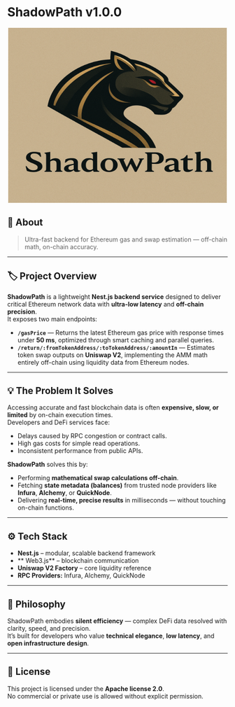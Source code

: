 # ShadowPath v1.0.0

<div style="max-width: 600px; margin: 0 auto;">
 <p align="center"> 
 <img src="shadowpathlogo.png" width="500" height="400" alt="Image">
</p>
</div>
</div>

## 🧭 About
> Ultra-fast backend for Ethereum gas and swap estimation — off-chain math, on-chain accuracy.

---

## 🏷️ Project Overview

**ShadowPath** is a lightweight **Nest.js backend service** designed to deliver critical Ethereum network data with **ultra-low latency** and **off-chain precision**.  
It exposes two main endpoints:

- **`/gasPrice`** — Returns the latest Ethereum gas price with response times under **50 ms**, optimized through smart caching and parallel queries.  
- **`/return/:fromTokenAddress/:toTokenAddress/:amountIn`** — Estimates token swap outputs on **Uniswap V2**, implementing the AMM math entirely off-chain using liquidity data from Ethereum nodes.

---

## 💡 The Problem It Solves

Accessing accurate and fast blockchain data is often **expensive, slow, or limited** by on-chain execution times.  
Developers and DeFi services face:

- Delays caused by RPC congestion or contract calls.  
- High gas costs for simple read operations.  
- Inconsistent performance from public APIs.  

**ShadowPath** solves this by:

- Performing **mathematical swap calculations off-chain**.  
- Fetching **state metadata (balances)** from trusted node providers like **Infura**, **Alchemy**, or **QuickNode**.  
- Delivering **real-time, precise results** in milliseconds — without touching on-chain functions.

---

## ⚙️ Tech Stack

- **Nest.js** – modular, scalable backend framework  
- ** Web3.js** – blockchain communication  
- **Uniswap V2 Factory** – core liquidity reference  
- **RPC Providers:** Infura, Alchemy, QuickNode  

---

## 🚀 Philosophy

ShadowPath embodies **silent efficiency** — complex DeFi data resolved with clarity, speed, and precision.  
It’s built for developers who value **technical elegance**, **low latency**, and **open infrastructure design**.

---

## 📄 License

This project is licensed under the **Apache license 2.0**.  
No commercial or private use is allowed without explicit permission.
